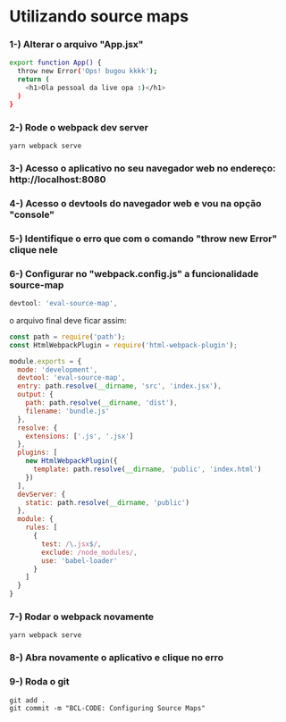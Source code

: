 # Utilizando source maps

### 1-) Alterar o arquivo "App.jsx"
```bash
export function App() {
  throw new Error('Ops! bugou kkkk');
  return (
    <h1>Ola pessoal da live opa :)</h1>
  )
}
```

### 2-) Rode o webpack dev server
```bach
yarn webpack serve
```

### 3-) Acesso o aplicativo no seu navegador web no endereço: http://localhost:8080

### 4-) Acesso o devtools do navegador web e vou na opção "console"

### 5-) Identifique o erro que com o comando "throw new Error" clique nele

### 6-) Configurar no "webpack.config.js" a funcionalidade source-map
```js
devtool: 'eval-source-map',
```

o arquivo final deve ficar assim:
```js
const path = require('path');
const HtmlWebpackPlugin = require('html-webpack-plugin');

module.exports = {
  mode: 'development',
  devtool: 'eval-source-map',
  entry: path.resolve(__dirname, 'src', 'index.jsx'),
  output: {
    path: path.resolve(__dirname, 'dist'),
    filename: 'bundle.js'
  },
  resolve: {
    extensions: ['.js', '.jsx']
  },
  plugins: [
    new HtmlWebpackPlugin({
      template: path.resolve(__dirname, 'public', 'index.html')
    })
  ],
  devServer: {
    static: path.resolve(__dirname, 'public')
  },
  module: {
    rules: [
      {
        test: /\.jsx$/,
        exclude: /node_modules/,
        use: 'babel-loader'
      }
    ]
  }
}
```

### 7-) Rodar o webpack novamente
```bach
yarn webpack serve
```

### 8-) Abra novamente o aplicativo e clique no erro

### 9-) Roda o git
```bach
git add .
git commit -m "BCL-CODE: Configuring Source Maps"
```